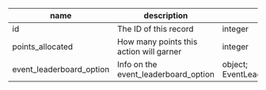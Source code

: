 | name                     | description                             | type                           |
|--------------------------|-----------------------------------------|--------------------------------|
| id                       | The ID of this record                   | integer                        |
| points_allocated         | How many points this action will garner | integer                        |
| event_leaderboard_option | Info on the event_leaderboard_option    | object; EventLeaderboardOption |